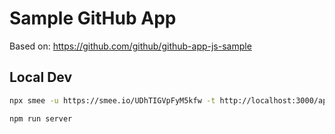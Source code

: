 # Sample GitHub App

Based on: <https://github.com/github/github-app-js-sample>

## Local Dev

```sh
npx smee -u https://smee.io/UDhTIGVpFyM5kfw -t http://localhost:3000/api/webhook
```

```sh
npm run server
```

